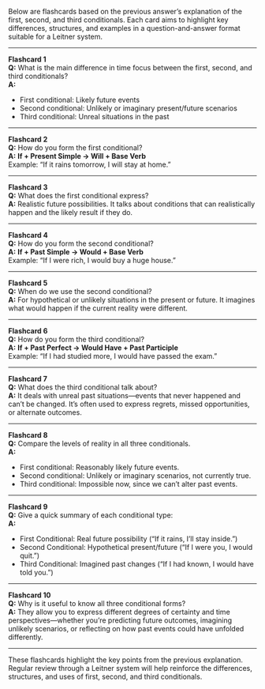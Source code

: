 Below are flashcards based on the previous answer’s explanation of the first, second, and third conditionals. Each card aims to highlight key differences, structures, and examples in a question-and-answer format suitable for a Leitner system.

---

**Flashcard 1**  
**Q:** What is the main difference in time focus between the first, second, and third conditionals?  
**A:**

- First conditional: Likely future events
- Second conditional: Unlikely or imaginary present/future scenarios
- Third conditional: Unreal situations in the past

---

**Flashcard 2**  
**Q:** How do you form the first conditional?  
**A:** **If + Present Simple → Will + Base Verb**  
Example: “If it rains tomorrow, I will stay at home.”

---

**Flashcard 3**  
**Q:** What does the first conditional express?  
**A:** Realistic future possibilities. It talks about conditions that can realistically happen and the likely result if they do.

---

**Flashcard 4**  
**Q:** How do you form the second conditional?  
**A:** **If + Past Simple → Would + Base Verb**  
Example: “If I were rich, I would buy a huge house.”

---

**Flashcard 5**  
**Q:** When do we use the second conditional?  
**A:** For hypothetical or unlikely situations in the present or future. It imagines what would happen if the current reality were different.

---

**Flashcard 6**  
**Q:** How do you form the third conditional?  
**A:** **If + Past Perfect → Would Have + Past Participle**  
Example: “If I had studied more, I would have passed the exam.”

---

**Flashcard 7**  
**Q:** What does the third conditional talk about?  
**A:** It deals with unreal past situations—events that never happened and can’t be changed. It’s often used to express regrets, missed opportunities, or alternate outcomes.

---

**Flashcard 8**  
**Q:** Compare the levels of reality in all three conditionals.  
**A:**

- First conditional: Reasonably likely future events.
- Second conditional: Unlikely or imaginary scenarios, not currently true.
- Third conditional: Impossible now, since we can’t alter past events.

---

**Flashcard 9**  
**Q:** Give a quick summary of each conditional type:  
**A:**

- First Conditional: Real future possibility (“If it rains, I’ll stay inside.”)
- Second Conditional: Hypothetical present/future (“If I were you, I would quit.”)
- Third Conditional: Imagined past changes (“If I had known, I would have told you.”)

---

**Flashcard 10**  
**Q:** Why is it useful to know all three conditional forms?  
**A:** They allow you to express different degrees of certainty and time perspectives—whether you’re predicting future outcomes, imagining unlikely scenarios, or reflecting on how past events could have unfolded differently.

---

These flashcards highlight the key points from the previous explanation. Regular review through a Leitner system will help reinforce the differences, structures, and uses of first, second, and third conditionals.
